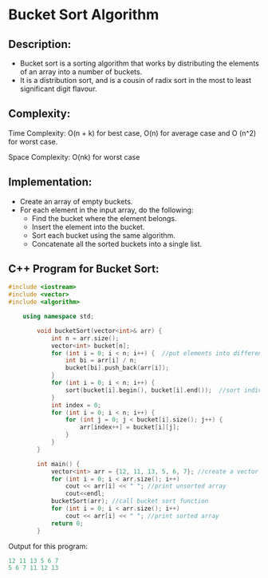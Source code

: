 # Bucket Sort Algorithm

## Description:

- Bucket sort is a sorting algorithm that works by distributing the elements of an array into a number of buckets.
- It is a distribution sort, and is a cousin of radix sort in the most to least significant digit flavour.

## Complexity:

Time Complexity: O(n + k) for best case, O(n) for average case and O (n^2) for worst case.

Space Complexity: O(nk) for worst case

## Implementation:

- Create an array of empty buckets.
- For each element in the input array, do the following:
  - Find the bucket where the element belongs.
  - Insert the element into the bucket.
  - Sort each bucket using the same algorithm.
  - Concatenate all the sorted buckets into a single list.

## C++ Program for Bucket Sort:

```cpp
#include <iostream>
#include <vector>
#include <algorithm>

    using namespace std;

        void bucketSort(vector<int>& arr) {
            int n = arr.size();
            vector<int> bucket[n];
            for (int i = 0; i < n; i++) {  //put elements into different buckets
                int bi = arr[i] / n;
                bucket[bi].push_back(arr[i]);
            }
            for (int i = 0; i < n; i++) {
                sort(bucket[i].begin(), bucket[i].end());  //sort individual vectors
            }
            int index = 0;
            for (int i = 0; i < n; i++) {
                for (int j = 0; j < bucket[i].size(); j++) {
                    arr[index++] = bucket[i][j];
                }
            }
        }

        int main() {
            vector<int> arr = {12, 11, 13, 5, 6, 7}; //create a vector of integers
            for (int i = 0; i < arr.size(); i++)
                cout << arr[i] << " "; //print unsorted array
                cout<<endl;
            bucketSort(arr); //call bucket sort function
            for (int i = 0; i < arr.size(); i++)
                cout << arr[i] << " "; //print sorted array
            return 0;
        }
```

Output for this program:

```cpp
12 11 13 5 6 7
5 6 7 11 12 13
```

